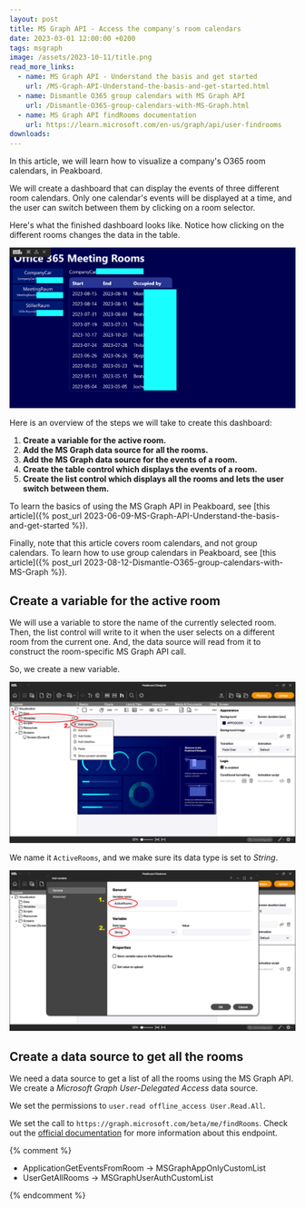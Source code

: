 ```yaml
---
layout: post
title: MS Graph API - Access the company's room calendars
date: 2023-03-01 12:00:00 +0200
tags: msgraph
image: /assets/2023-10-11/title.png
read_more_links:
  - name: MS Graph API - Understand the basis and get started
    url: /MS-Graph-API-Understand-the-basis-and-get-started.html
  - name: Dismantle O365 group calendars with MS Graph API
    url: /Dismantle-O365-group-calendars-with-MS-Graph.html
  - name: MS Graph API findRooms documentation
    url: https://learn.microsoft.com/en-us/graph/api/user-findrooms
downloads:
---
```

In this article, we will learn how to visualize a company's O365 room calendars, in Peakboard.

We will create a dashboard that can display the events of three different room calendars. Only one calendar's events will be displayed at a time, and the user can switch between them by clicking on a room selector.

Here's what the finished dashboard looks like. Notice how clicking on the different rooms changes the data in the table.

![image](/assets/2023-10-11/010.gif)

Here is an overview of the steps we will take to create this dashboard:

1. **Create a variable for the active room.**
1. **Add the MS Graph data source for all the rooms.**
1. **Add the MS Graph data source for the events of a room.**
1. **Create the table control which displays the events of a room.**
1. **Create the list control which displays all the rooms and lets the user switch between them.**

To learn the basics of using the MS Graph API in Peakboard, see [this article]({% post_url 2023-06-09-MS-Graph-API-Understand-the-basis-and-get-started %}).

Finally, note that this article covers room calendars, and not group calendars. To learn how to use group calendars in Peakboard, see [this article]({% post_url 2023-08-12-Dismantle-O365-group-calendars-with-MS-Graph %}).


## Create a variable for the active room

We will use a variable to store the name of the currently selected room. Then, the list control will write to it when the user selects on a different room from the current one. And, the data source will read from it to construct the room-specific MS Graph API call.

So, we create a new variable.

![image](/assets/2023-10-11/020.png)


We name it `ActiveRooms`, and we make sure its data type is set to *String*.

![image](/assets/2023-10-11/030.png)


## Create a data source to get all the rooms

We need a data source to get a list of all the rooms using the MS Graph API. We create a *Microsoft Graph User-Delegated Access* data source.

We set the permissions to `user.read offline_access User.Read.All`.

We set the call to `https://graph.microsoft.com/beta/me/findRooms`. Check out the [official documentation](https://learn.microsoft.com/en-us/graph/api/user-findrooms) for more information about this endpoint.







{% comment %}

* ApplicationGetEventsFromRoom -> MSGraphAppOnlyCustomList
* UserGetAllRooms              -> MSGraphUserAuthCustomList

{% endcomment %}